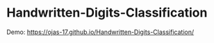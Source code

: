 # Handwritten-Digits-Classification

Demo: https://ojas-17.github.io/Handwritten-Digits-Classification/
